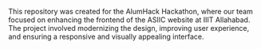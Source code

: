 This repository was created for the AlumHack Hackathon, where our team focused on enhancing the frontend of the ASIIC website at IIIT Allahabad. The project involved modernizing the design, improving user experience, and ensuring a responsive and visually appealing interface.
